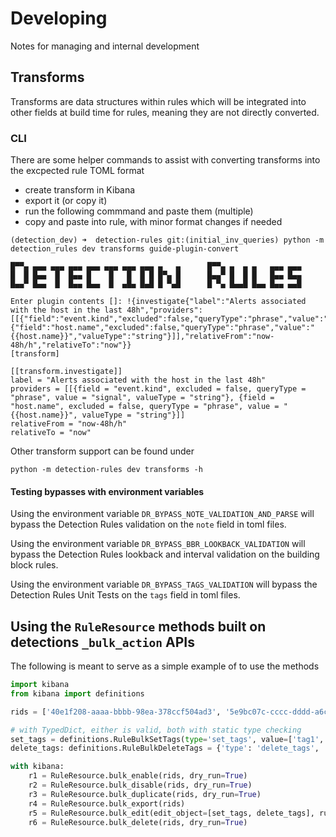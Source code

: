 # Developing

Notes for managing and internal development

## Transforms

Transforms are data structures within rules which will be integrated into other fields at build
time for rules, meaning they are not directly converted.

### CLI

There are some helper commands to assist with converting transforms into the excpected rule TOML format

- create transform in Kibana
- export it (or copy it)
- run the following commmand and paste them (multiple)
- copy and paste into rule, with minor format changes if needed

```console
(detection_dev) ➜  detection-rules git:(initial_inv_queries) python -m detection_rules dev transforms guide-plugin-convert

█▀▀▄ ▄▄▄ ▄▄▄ ▄▄▄ ▄▄▄ ▄▄▄ ▄▄▄ ▄▄▄ ▄   ▄      █▀▀▄ ▄  ▄ ▄   ▄▄▄ ▄▄▄
█  █ █▄▄  █  █▄▄ █    █   █  █ █ █▀▄ █      █▄▄▀ █  █ █   █▄▄ █▄▄
█▄▄▀ █▄▄  █  █▄▄ █▄▄  █  ▄█▄ █▄█ █ ▀▄█      █ ▀▄ █▄▄█ █▄▄ █▄▄ ▄▄█

Enter plugin contents []: !{investigate{"label":"Alerts associated with the host in the last 48h","providers":[[{"field":"event.kind","excluded":false,"queryType":"phrase","value":"signal","valueType":"string"},{"field":"host.name","excluded":false,"queryType":"phrase","value":"{{host.name}}","valueType":"string"}]],"relativeFrom":"now-48h/h","relativeTo":"now"}}
[transform]

[[transform.investigate]]
label = "Alerts associated with the host in the last 48h"
providers = [[{field = "event.kind", excluded = false, queryType = "phrase", value = "signal", valueType = "string"}, {field = "host.name", excluded = false, queryType = "phrase", value = "{{host.name}}", valueType = "string"}]]
relativeFrom = "now-48h/h"
relativeTo = "now"
```

Other transform support can be found under

`python -m detection-rules dev transforms -h`

#### Testing bypasses with environment variables

Using the environment variable `DR_BYPASS_NOTE_VALIDATION_AND_PARSE` will bypass the Detection Rules validation on the `note` field in toml files.

Using the environment variable `DR_BYPASS_BBR_LOOKBACK_VALIDATION` will bypass the Detection Rules lookback and interval validation
on the building block rules.

Using the environment variable `DR_BYPASS_TAGS_VALIDATION` will bypass the Detection Rules Unit Tests on the `tags` field in toml files.



## Using the `RuleResource` methods built on detections `_bulk_action` APIs

The following is meant to serve as a simple example of to use the methods

```python
import kibana
from kibana import definitions

rids = ['40e1f208-aaaa-bbbb-98ea-378ccf504ad3', '5e9bc07c-cccc-dddd-a6c0-1cae4a0d256e']

# with TypedDict, either is valid, both with static type checking
set_tags = definitions.RuleBulkSetTags(type='set_tags', value=['tag1', 'tag2'])
delete_tags: definitions.RuleBulkDeleteTags = {'type': 'delete_tags', 'value': ['tag1', 'tag2']}

with kibana:
    r1 = RuleResource.bulk_enable(rids, dry_run=True)
    r2 = RuleResource.bulk_disable(rids, dry_run=True)
    r3 = RuleResource.bulk_duplicate(rids, dry_run=True)
    r4 = RuleResource.bulk_export(rids)
    r5 = RuleResource.bulk_edit(edit_object=[set_tags, delete_tags], rule_ids=rids, dry_run=True)
    r6 = RuleResource.bulk_delete(rids, dry_run=True)
```
